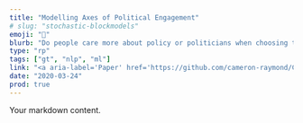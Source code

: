 ```yaml
---
title: "Modelling Axes of Political Engagement"
# slug: "stochastic-blockmodels"
emoji: "🧶"
blurb: "Do people care more about policy or politicians when choosing to retweet political content online? Undergraduate thesis developing random graph models to model drivers of political engagement."
type: "rp"
tags: ["gt", "nlp", "ml"]
link: "<a aria-label='Paper' href='https://github.com/cameron-raymond/CISC500-SeniorThesis/blob/master/topic_centrality_paper/Measures_of_Topic_Centrality_for_Online_Political_Engagement.pdf'>Paper</a>"
date: "2020-03-24"
prod: true
---
```


Your markdown content.
